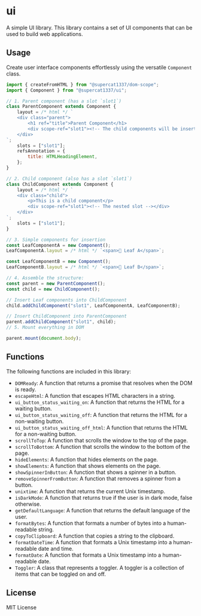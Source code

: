 # ui

A simple UI library. This library contains a set of UI components that can be used to build web applications.

## Usage

Create user interface components effortlessly using the versatile `Component` class.

```js
import { createFromHTML } from "@supercat1337/dom-scope";
import { Component } from "@supercat1337/ui";

// 1. Parent component (has a slot `slot1`)
class ParentComponent extends Component {
    layout = /* html */ `
    <div class="parent">
        <h1 ref="title">Parent Component</h1>
        <div scope-ref="slot1"><!-- The child components will be inserted here --></div>
    </div>
`;
    slots = ["slot1"];
    refsAnnotation = {
        title: HTMLHeadingElement,
    };
}

// 2. Child component (also has a slot `slot1`)
class ChildComponent extends Component {
    layout = /* html */ `
    <div class="child">
        <p>This is a child component</p>
        <div scope-ref="slot1"><!-- The nested slot --></div>
    </div>
`;
    slots = ["slot1"];
}

// 3. Simple components for insertion
const LeafComponentA = new Component();
LeafComponentA.layout = /* html */ `<span>🍃 Leaf A</span>`;

const LeafComponentB = new Component();
LeafComponentB.layout = /* html */ `<span>🍂 Leaf B</span>`;

// 4. Assemble the structure:
const parent = new ParentComponent();
const child = new ChildComponent();

// Insert Leaf components into ChildComponent
child.addChildComponent("slot1", LeafComponentA, LeafComponentB);

// Insert ChildComponent into ParentComponent
parent.addChildComponent("slot1", child);
// 5. Mount everything in DOM

parent.mount(document.body);
```

## Functions

The following functions are included in this library:

-   `DOMReady`: A function that returns a promise that resolves when the DOM is ready.
-   `escapeHtml`: A function that escapes HTML characters in a string.
-   `ui_button_status_waiting_on`: A function that returns the HTML for a waiting button.
-   `ui_button_status_waiting_off`: A function that returns the HTML for a non-waiting button.
-   `ui_button_status_waiting_off_html`: A function that returns the HTML for a non-waiting button.
-   `scrollToTop`: A function that scrolls the window to the top of the page.
-   `scrollToBottom`: A function that scrolls the window to the bottom of the page.
-   `hideElements`: A function that hides elements on the page.
-   `showElements`: A function that shows elements on the page.
-   `showSpinnerInButton`: A function that shows a spinner in a button.
-   `removeSpinnerFromButton`: A function that removes a spinner from a button.
-   `unixtime`: A function that returns the current Unix timestamp.
-   `isDarkMode`: A function that returns true if the user is in dark mode, false otherwise.
-   `getDefaultLanguage`: A function that returns the default language of the user.
-   `formatBytes`: A function that formats a number of bytes into a human-readable string.
-   `copyToClipboard`: A function that copies a string to the clipboard.
-   `formatDateTime`: A function that formats a Unix timestamp into a human-readable date and time.
-   `formatDate`: A function that formats a Unix timestamp into a human-readable date.
-   `Toggler`: A class that represents a toggler. A toggler is a collection of items that can be toggled on and off.

## License

MIT License

